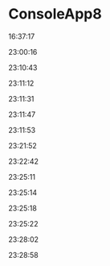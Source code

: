 # ConsoleApp8

16:37:17


23:00:16


23:10:43


23:11:12


23:11:31


23:11:47


23:11:53


23:21:52


23:22:42


23:25:11


23:25:14


23:25:18


23:25:22


23:28:02


23:28:58

